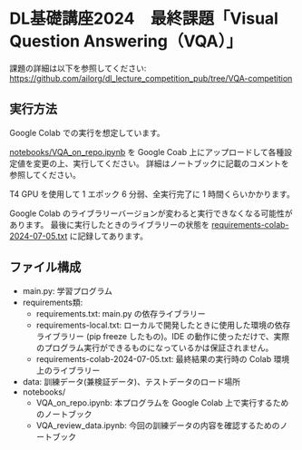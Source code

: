 # DL基礎講座2024　最終課題「Visual Question Answering（VQA）」

課題の詳細は以下を参照してください:
https://github.com/ailorg/dl_lecture_competition_pub/tree/VQA-competition


## 実行方法

Google Colab での実行を想定しています。

[notebooks/VQA_on_repo.ipynb](./notebooks/VQA_on_repo.ipynb) を Google Coab 上にアップロードして各種設定値を変更の上、実行してください。
詳細はノートブックに記載のコメントを参照してください。

T4 GPU を使用して 1 エポック 6 分弱、全実行完了に 1 時間くらいかかります。

Google Colab のライブラリーバージョンが変わると実行できなくなる可能性があります。
最後に実行したときのライブラリーの状態を [requirements-colab-2024-07-05.txt](./requirements-colab-2024-07-05.txt) に記録してあります。

## ファイル構成

* main.py: 学習プログラム
* requirements類:
    * requirements.txt: main.py の依存ライブラリー
    * requirements-local.txt: ローカルで開発したときに使用した環境の依存ライブラリー (pip freeze したもの)。IDE の動作に使っただけで、実際のプログラム実行ができるものになっているかは保証されません。
    * requirements-colab-2024-07-05.txt: 最終結果の実行時の Colab 環境上のライブラリー
* data: 訓練データ(兼検証データ)、テストデータのロード場所
* notebooks/
    * VQA_on_repo.ipynb: 本プログラムを Google Colab 上で実行するためのノートブック
    * VQA_review_data.ipynb: 今回の訓練データの内容を確認するためのノートブック
